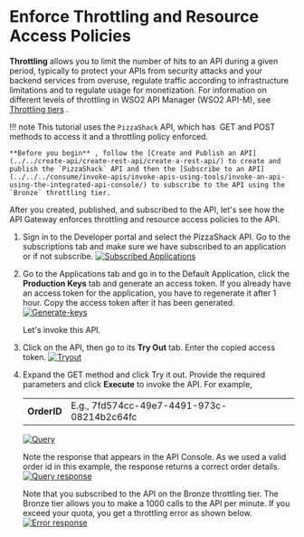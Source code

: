 # Enforce Throttling and Resource Access Policies

**Throttling** allows you to limit the number of hits to an API during a given period, typically to protect your APIs from security attacks and your backend services from overuse, regulate traffic according to infrastructure limitations and to regulate usage for monetization. For information on different levels of throttling in WSO2 API Manager (WSO2 API-M), see [Throttling tiers](_Setting_Throttling_Limits_) .

!!! note
    This tutorial uses the `PizzaShack` API, which has  GET and POST methods to access it and a throttling policy enforced.

    **Before you begin** , follow the [Create and Publish an API](../../create-api/create-rest-api/create-a-rest-api/) to create and publish the `PizzaShack` API and then the [Subscribe to an API](../../../consume/invoke-apis/invoke-apis-using-tools/invoke-an-api-using-the-integrated-api-console/) to subscribe to the API using the `Bronze` throttling tier.


After you created, published, and subscribed to the API, let's see how the API Gateway enforces throttling and resource access policies to the API.

1.  Sign in to the Developer portal and select the PizzaShack API.
    Go to the subscriptions tab and make sure we have subscribed to an application or if not subscribe.
    [![Subscribed Applications]({{base_path}}/assets/img/learn/learn-throttling-isapplication-subscribed.png)]({{base_path}}/assets/img/learn/learn-throttling-isapplication-subscribed.png)

2.  Go to the Applications tab and go in to the Default Application, click the **Production Keys** tab and generate an access token. If you already have an access token for the application, you have to regenerate it after 1 hour. Copy the access token after it has been generated.
    [![Generate-keys]({{base_path}}/assets/img/learn/learn-throttling-generate-keys.png)]({{base_path}}/assets/img/learn/learn-throttling-generate-keys.png)

    Let's invoke this API.

3.  Click on the API, then go to its **Try Out** tab. Enter the copied access token.
    [![Tryout]({{base_path}}/assets/img/learn/learn-throttling-tryout.png)]({{base_path}}/assets/img/learn/learn-throttling-tryout.png)

4.  Expand the GET method and click Try it out. Provide the required parameters and click **Execute** to invoke the API. For example,

    |                 |                            |
    |-----------------|----------------------------|
    | **OrderID** | E.g., 7fd574cc-49e7-4491-973c-08214b2c64fc         |

    [![Query]({{base_path}}/assets/img/learn/learn-throttling-enter-query.png)]({{base_path}}/assets/img/learn/learn-throttling-enter-query.png)

     Note the response that appears in the API Console. As we used a valid order id in this example, the response returns a correct order details.
    [![Query response]({{base_path}}/assets/img/learn/learn-throttling-query-response.png)]({{base_path}}/assets/img/learn/learn-throttling-query-response.png)
    
    Note that you subscribed to the API on the Bronze throttling tier. The Bronze tier allows you to make a 1000 calls to the API per minute. If you exceed your quota, you get a throttling error as shown below.
    [![Error response]({{base_path}}/assets/img/learn/learn-throttling-error-response.png)]({{base_path}}/assets/img/learn/learn-throttling-error-response.png)
